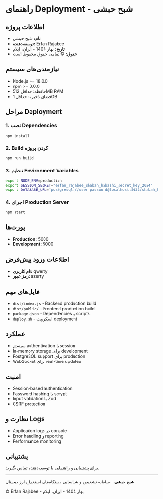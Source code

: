 # راهنمای Deployment - شبح حبشی

## اطلاعات پروژه

- **نام:** شبح حبشی
- **توسعه‌دهنده:** Erfan Rajabee
- **تاریخ:** بهار 1404 - ایران، ایلام
- **حقوق:** © تمامی حقوق محفوظ است

## نیازمندی‌های سیستم

- Node.js >= 18.0.0
- npm >= 8.0.0
- حافظه: حداقل 512MB RAM
- فضای ذخیره: حداقل 1GB

## مراحل Deployment

### 1. نصب Dependencies

```bash
npm install
```

### 2. Build کردن پروژه

```bash
npm run build
```

### 3. تنظیم Environment Variables

```bash
export NODE_ENV=production
export SESSION_SECRET="erfan_rajabee_shabah_habashi_secret_key_2024"
export DATABASE_URL="postgresql://user:password@localhost:5432/shabah_habashi"
```

### 4. اجرای Production Server

```bash
npm start
```

## پورت‌ها

- **Production:** 5000
- **Development:** 5000

## اطلاعات ورود پیش‌فرض

- **نام کاربری:** qwerty
- **رمز عبور:** azerty

## فایل‌های مهم

- `dist/index.js` - Backend production build
- `dist/public/` - Frontend production build
- `package.json` - Dependencies و scripts
- `deploy.sh` - اسکریپت deployment

## عملکرد

- سیستم authentication با session
- In-memory storage برای development
- PostgreSQL support برای production
- WebSocket برای real-time updates

## امنیت

- Session-based authentication
- Password hashing با scrypt
- Input validation با Zod
- CSRF protection

## نظارت و Logs

- Application logs در console
- Error handling و reporting
- Performance monitoring

## پشتیبانی

برای پشتیبانی و راهنمایی با توسعه‌دهنده تماس بگیرید.

---

**شبح حبشی** - سامانه تشخیص و شناسایی دستگاه‌های استخراج ارز دیجیتال

© Erfan Rajabee - بهار 1404 - ایران، ایلام
